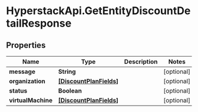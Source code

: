 # HyperstackApi.GetEntityDiscountDetailResponse

## Properties

Name | Type | Description | Notes
------------ | ------------- | ------------- | -------------
**message** | **String** |  | [optional] 
**organization** | [**[DiscountPlanFields]**](DiscountPlanFields.md) |  | [optional] 
**status** | **Boolean** |  | [optional] 
**virtualMachine** | [**[DiscountPlanFields]**](DiscountPlanFields.md) |  | [optional] 


